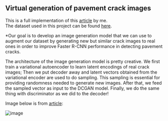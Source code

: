 ## **Virtual generation of pavement crack images**

This is a full implementation of this [article](https://doi.org/10.1016/j.engappai.2021.104376) by me.\
The dataset used in this project can be found [here](https://github.com/juhuyan/CrackDataset_DL_HY/tree/master/BoxLevel_Detection).

*Our goal is to develop an image generation model that we can use to augment our dataset by generating new but similar crack images to real ones in order to improve Faster R-CNN performance in detecting pavement cracks.

The architecture of the image generation model is pretty creative. We first train a variational autoencoder to learn latent encodings of real crack images; Then we put decoder away and latent vectors obtained from the variational encoder are used to do sampling. This sampling is essential for providing randomness needed to generate new images. After that, we feed the sampled vector as input to the DCGAN model. Finally, we do the same thing with discriminator as we did to the decoder!

Image below is from [article](https://doi.org/10.1016/j.engappai.2021.104376):

![image](https://github.com/user-attachments/assets/894d690f-079e-400b-ae77-0c3cc782c54c)





